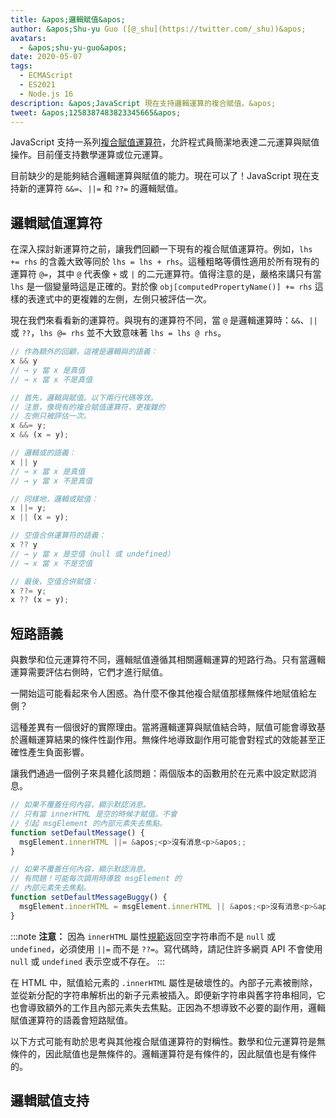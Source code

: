 ```yaml
---
title: &apos;邏輯賦值&apos;
author: &apos;Shu-yu Guo ([@_shu](https://twitter.com/_shu))&apos;
avatars:
  - &apos;shu-yu-guo&apos;
date: 2020-05-07
tags:
  - ECMAScript
  - ES2021
  - Node.js 16
description: &apos;JavaScript 現在支持邏輯運算的複合賦值。&apos;
tweet: &apos;1258387483823345665&apos;
---
```

JavaScript 支持一系列[複合賦值運算符](https://developer.mozilla.org/en-US/docs/Web/JavaScript/Reference/Operators/Assignment_Operators)，允許程式員簡潔地表達二元運算與賦值操作。目前僅支持數學運算或位元運算。

<!--truncate-->
目前缺少的是能夠結合邏輯運算與賦值的能力。現在可以了！JavaScript 現在支持新的運算符 `&&=`、`||=` 和 `??=` 的邏輯賦值。

## 邏輯賦值運算符

在深入探討新運算符之前，讓我們回顧一下現有的複合賦值運算符。例如，`lhs += rhs` 的含義大致等同於 `lhs = lhs + rhs`。這種粗略等價性適用於所有現有的運算符 `@=`，其中 `@` 代表像 `+` 或 `|` 的二元運算符。值得注意的是，嚴格來講只有當 `lhs` 是一個變量時這是正確的。對於像 `obj[computedPropertyName()] += rhs` 這樣的表達式中的更複雜的左側，左側只被評估一次。

現在我們來看看新的運算符。與現有的運算符不同，當 `@` 是邏輯運算時：`&&`、`||` 或 `??`，`lhs @= rhs` 並不大致意味著 `lhs = lhs @ rhs`。

```js
// 作為額外的回顧，這裡是邏輯與的語義：
x && y
// → y 當 x 是真值
// → x 當 x 不是真值

// 首先，邏輯與賦值。以下兩行代碼等效。
// 注意，像現有的複合賦值運算符，更複雜的
// 左側只被評估一次。
x &&= y;
x && (x = y);

// 邏輯或的語義：
x || y
// → x 當 x 是真值
// → y 當 x 不是真值

// 同樣地，邏輯或賦值：
x ||= y;
x || (x = y);

// 空值合併運算符的語義：
x ?? y
// → y 當 x 是空值（null 或 undefined）
// → x 當 x 不是空值

// 最後，空值合併賦值：
x ??= y;
x ?? (x = y);
```

## 短路語義

與數學和位元運算符不同，邏輯賦值遵循其相關邏輯運算的短路行為。只有當邏輯運算需要評估右側時，它們才進行賦值。

一開始這可能看起來令人困惑。為什麼不像其他複合賦值那樣無條件地賦值給左側？

這種差異有一個很好的實際理由。當將邏輯運算與賦值結合時，賦值可能會導致基於邏輯運算結果的條件性副作用。無條件地導致副作用可能會對程式的效能甚至正確性產生負面影響。

讓我們通過一個例子來具體化該問題：兩個版本的函數用於在元素中設定默認消息。

```js
// 如果不覆蓋任何內容，顯示默認消息。
// 只有當 innerHTML 是空的時候才賦值。不會
// 引起 msgElement 的內部元素失去焦點。
function setDefaultMessage() {
  msgElement.innerHTML ||= &apos;<p>沒有消息<p>&apos;;
}

// 如果不覆蓋任何內容，顯示默認消息。
// 有問題！可能每次調用時導致 msgElement 的
// 內部元素失去焦點。
function setDefaultMessageBuggy() {
  msgElement.innerHTML = msgElement.innerHTML || &apos;<p>沒有消息<p>&apos;;
}
```

:::note
**注意：** 因為 `innerHTML` 屬性[規範](https://w3c.github.io/DOM-Parsing/#dom-innerhtml-innerhtml)返回空字符串而不是 `null` 或 `undefined`，必須使用 `||=` 而不是 `??=`。寫代碼時，請記住許多網頁 API 不會使用 `null` 或 `undefined` 表示空或不存在。
:::

在 HTML 中，賦值給元素的 `.innerHTML` 屬性是破壞性的。內部子元素被刪除，並從新分配的字符串解析出的新子元素被插入。即便新字符串與舊字符串相同，它也會導致額外的工作且內部元素失去焦點。正因為不想導致不必要的副作用，邏輯賦值運算符的語義會短路賦值。

以下方式可能有助於思考與其他複合賦值運算符的對稱性。數學和位元運算符是無條件的，因此賦值也是無條件的。邏輯運算符是有條件的，因此賦值也是有條件的。

## 邏輯賦值支持

<feature-support chrome="85"
                 firefox="79 https://bugzilla.mozilla.org/show_bug.cgi?id=1629106"
                 safari="14 https://developer.apple.com/documentation/safari-release-notes/safari-14-beta-release-notes#New-Features:~:text=新增%20邏輯賦值運算符%20支援。"
                 nodejs="16"
                 babel="是 https://babeljs.io/docs/en/babel-plugin-proposal-logical-assignment-operators"></feature-support>
